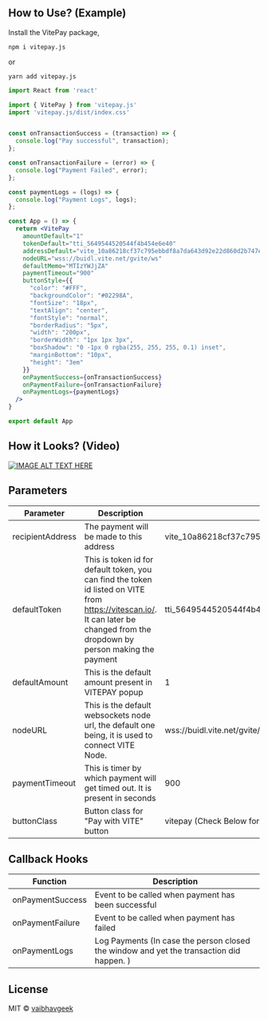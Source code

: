 

## How to Use? (Example)
Install the VitePay package, 

`npm i vitepay.js`

or 

`yarn add vitepay.js`


```jsx
import React from 'react'

import { VitePay } from 'vitepay.js'
import 'vitepay.js/dist/index.css'


const onTransactionSuccess = (transaction) => {
  console.log("Pay successful", transaction);
};

const onTransactionFailure = (error) => {
  console.log("Payment Failed", error);
};

const paymentLogs = (logs) => {
  console.log("Payment Logs", logs);
};

const App = () => {
  return <VitePay
    amountDefault="1"
    tokenDefault="tti_5649544520544f4b454e6e40"
    addressDefault="vite_10a86218cf37c795ebbdf8a7da643d92e22d860d2b747e049e"
    nodeURL="wss://buidl.vite.net/gvite/ws"
    defaultMemo="MTIzYWJjZA"
    paymentTimeout="900"
    buttonStyle={{
      "color": "#FFF",
      "backgroundColor": "#02298A",
      "fontSize": "18px",
      "textAlign": "center",
      "fontStyle": "normal",
      "borderRadius": "5px",
      "width": "200px",
      "borderWidth": "1px 1px 3px",
      "boxShadow": "0 -1px 0 rgba(255, 255, 255, 0.1) inset",
      "marginBottom": "10px",
      "height": "3em"
    }}
    onPaymentSuccess={onTransactionSuccess}
    onPaymentFailure={onTransactionFailure}
    onPaymentLogs={paymentLogs}
  />
}

export default App


```

## How it Looks? (Video)
[![IMAGE ALT TEXT HERE](https://img.youtube.com/vi/5tqTfJ1T6oE/0.jpg)](https://www.youtube.com/watch?v=DCgagBe2bKM)


## Parameters
| Parameter | Description | Default Value 
| -------- | ----------- | --------------
| recipientAddress | The payment will be made to this address |  vite_10a86218cf37c795ebbdf8a7da643d92e22d860d2b747e049e 
| defaultToken | This is token id for default token, you can find the token id listed on VITE from https://vitescan.io/. It can later be changed from the dropdown by person making the payment  | tti_5649544520544f4b454e6e40 
| defaultAmount | This is the default amount present in VITEPAY popup | 1 
| nodeURL | This is the default websockets node url, the default one being, it is used to connect VITE Node. | wss://buidl.vite.net/gvite/ws
| paymentTimeout | This is timer by which payment will get timed out. It is present in seconds | 900 
| buttonClass | Button class for "Pay with VITE" button | vitepay (Check Below for more information) 

## Callback Hooks 
| Function | Description 
| --------  | ----------- 
| onPaymentSuccess | Event to be called when payment has been successful
| onPaymentFailure | Event to be called when payment has failed
| onPaymentLogs | Log Payments (In case the person closed the window and yet the transaction did happen. )



## License

MIT © [vaibhavgeek](https://github.com/vaibhavgeek)

